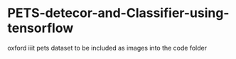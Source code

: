 # PETS-detecor-and-Classifier-using-tensorflow
oxford iiit pets dataset to be included as images into the code folder
